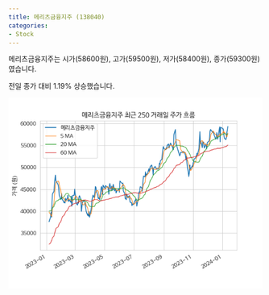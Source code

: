 ```yaml
---
title: 메리츠금융지주 (138040)
categories:
- Stock
---
```


메리츠금융지주는 시가(58600원), 고가(59500원), 저가(58400원), 종가(59300원)였습니다.

전일 종가 대비 1.19% 상승했습니다.

<!-- more -->

![138040](/assets/images/stock/138040.png)